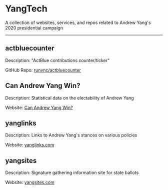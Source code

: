 # YangTech
A collection of websites, services, and repos related to Andrew Yang's 2020 presidential campaign

----

## actbluecounter
Description: "ActBlue contributions counter/ticker"

GitHub Repo: [runvnc/actbluecounter](https://github.com/runvnc/actbluecounter)

## Can Andrew Yang Win?
Description: Statistical data on the electability of Andrew Yang

Website: [Can Andrew Yang Win?](https://www.canandrewyangwin.com)

## yanglinks
Description: Links to Andrew Yang's stances on various policies

Website: [yanglinks.com](https://www.yanglinks.com/)

## yangsites
Description: Signature gathering information site for state ballots

Website: [yangsites.com](https://www.yangsites.com/)
